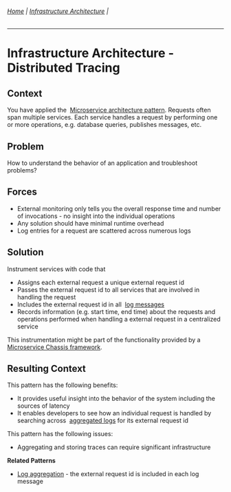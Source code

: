 ###### [Home](https://github.com/RyKaj/Documentation/blob/master/README.md) | [Infrastructure Architecture](https://github.com/RyKaj/Documentation/tree/master/InfrastructureArchitecture/README.md) |
------------

Infrastructure Architecture - Distributed Tracing
===============================================

Context
-------

You have applied the  [Microservice architecture
pattern](https://microservices.io/patterns/microservices.html).
Requests often span multiple services. Each service handles a request by
performing one or more operations, e.g. database queries, publishes
messages, etc.

Problem
-------

How to understand the behavior of an application and troubleshoot problems?

Forces
------

-   External monitoring only tells you the overall response time and  number of invocations - no insight into the individual operations
-   Any solution should have minimal runtime overhead
-   Log entries for a request are scattered across numerous logs

Solution
--------

Instrument services with code that

-   Assigns each external request a unique external request id
-   Passes the external request id to all services that are involved in handling the request
-   Includes the external request id in all  [log messages](https://microservices.io/patterns/observability/application-logging.html)
-   Records information (e.g. start time, end time) about the requests and operations performed when handling a external request in a centralized service

This instrumentation might be part of the functionality provided by a 
[Microservice Chassis
framework](https://microservices.io/patterns/microservice-chassis.html).

Resulting Context
-----------------

This pattern has the following benefits:

-   It provides useful insight into the behavior of the system including the sources of latency
-   It enables developers to see how an individual request is handled by searching across  [aggregated logs](https://microservices.io/patterns/observability/application-logging.html) for its external request id

This pattern has the following issues:

-   Aggregating and storing traces can require significant infrastructure

**Related Patterns**

-   [Log aggregation](https://microservices.io/patterns/observability/application-logging.html) -
    the external request id is included in each log message



 



